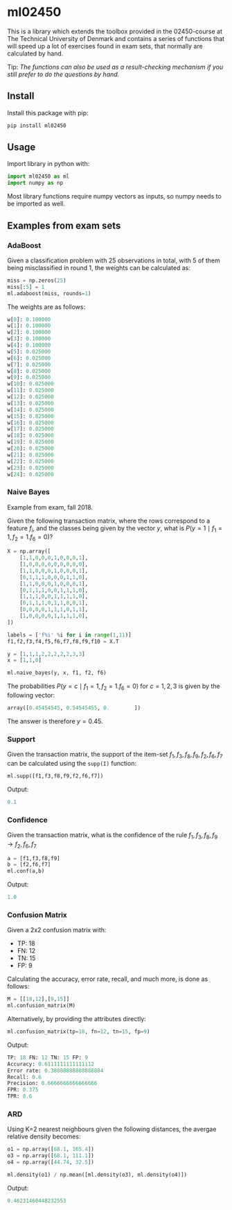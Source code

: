 # ml02450
This is a library which extends the toolbox provided in the 02450-course at The Technical University of Denmark and contains a series of functions that will speed up a lot of exercises found in exam sets, that normally are calculated by hand. 

Tip: *The functions can also be used as a result-checking mechanism if you still prefer to do the questions by hand.*
## Install
Install this package with pip:
```bash
pip install ml02450
```

## Usage
Import library in python with:
```python
import ml02450 as ml
import numpy as np
```

Most library functions require numpy vectors as inputs, so numpy needs to be imported as well.

## Examples from exam sets
### AdaBoost
Given a classification problem with 25 observations in total, with 5 of them being misclassified in round 1, the weights can be calculated as:

```python
miss = np.zeros(25)
miss[:5] = 1
ml.adaboost(miss, rounds=1)
```

The weights are as follows:
```python
w[0]: 0.100000
w[1]: 0.100000
w[2]: 0.100000
w[3]: 0.100000
w[4]: 0.100000
w[5]: 0.025000
w[6]: 0.025000
w[7]: 0.025000
w[8]: 0.025000
w[9]: 0.025000
w[10]: 0.025000
w[11]: 0.025000
w[12]: 0.025000
w[13]: 0.025000
w[14]: 0.025000
w[15]: 0.025000
w[16]: 0.025000
w[17]: 0.025000
w[18]: 0.025000
w[19]: 0.025000
w[20]: 0.025000
w[21]: 0.025000
w[22]: 0.025000
w[23]: 0.025000
w[24]: 0.025000
```

### Naive Bayes
Example from exam, fall 2018. 

Given the following transaction matrix, where the rows correspond to a feature $f_i$, and the classes being given by the vector $y$, 
what is $P(y=1 \mid f_1=1, f_2=1. f_6=0)$?
```python
X = np.array([
    [1,1,0,0,0,1,0,0,0,1],
    [1,0,0,0,0,0,0,0,0,0],
    [1,1,0,0,0,1,0,0,0,1],
    [0,1,1,1,0,0,0,1,1,0],
    [1,1,0,0,0,1,0,0,0,1],
    [0,1,1,1,0,0,1,1,1,0],
    [1,1,1,0,0,1,1,1,1,0],
    [0,1,1,1,0,1,1,0,0,1],
    [0,0,0,0,1,1,1,0,1,1],
    [1,0,0,0,0,1,1,1,1,0],
])

labels = ['f%i' %i for i in range(1,11)]
f1,f2,f3,f4,f5,f6,f7,f8,f9,f10 = X.T

y = [1,1,1,2,2,2,2,2,3,3]
x = [1,1,0]

ml.naive_bayes(y, x, f1, f2, f6)
```

The probabilities $P(y=c \mid f_1=1, f_2=1. f_6=0)$ for $c=1,2,3$ is given by the following vector:
```python
array([0.45454545, 0.54545455, 0.        ])
```
The answer is therefore $y=0.45$.

### Support
Given the transaction matrix, the support of the item-set ${f_1, f_3, f_8, f_9, f_2, f_6, f_7}$  can be calculated using the `supp(I)` function: 
```python
ml.supp([f1,f3,f8,f9,f2,f6,f7])
```
Output:
```python
0.1
```

### Confidence
Given the transaction matrix, what is the confidence of the rule ${f_1, f_3, f_8, f_9} \rightarrow {f_2,f_6,f_7}$  
```python
a = [f1,f3,f8,f9]
b = [f2,f6,f7]
ml.conf(a,b)
```
Output:
```python
1.0
```

### Confusion Matrix
Given a 2x2 confusion matrix with:
 * TP: 18
 * FN: 12
 * TN: 15
 * FP: 9

Calculating the accuracy, error rate, recall, and much more, is done as follows:
```python
M = [[18,12],[9,15]]
ml.confusion_matrix(M)
```

Alternatively, by providing the attributes directly:

```python
ml.confusion_matrix(tp=18, fn=12, tn=15, fp=9)
```

Output:
```python
TP: 18 FN: 12 TN: 15 FP: 9
Accuracy: 0.6111111111111112
Error rate: 0.38888888888888884
Recall: 0.6
Precision: 0.6666666666666666
FPR: 0.375
TPR: 0.6
```

### ARD
Using K=2 nearest neighbours given the following distances, the avergae relative density becomes:
```python
o1 = np.array([68.1, 165.4])
o3 = np.array([68.1, 111.1])
o4 = np.array([44.74, 32.5])

ml.density(o1) / np.mean([ml.density(o3), ml.density(o4)])
```

Output:
```python
0.46231460448232553
```
